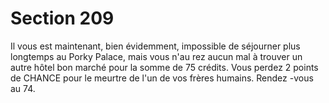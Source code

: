 # Section 209

Il vous est maintenant, bien évidemment, impossible de
séjourner plus longtemps au Porky Palace, mais vous n'au rez
aucun mal à trouver un autre hôtel bon marché pour la somme
de 75 crédits. Vous perdez 2 points de  CHANCE  pour le meurtre
de l'un de vos frères humains. Rendez -vous au 74.
